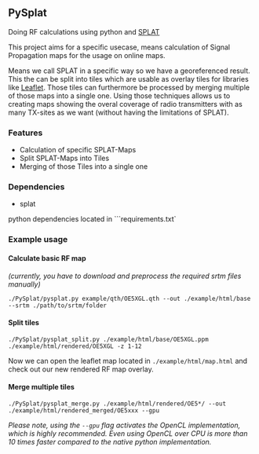 ## PySplat

Doing RF calculations using python and [SPLAT](http://www.qsl.net/kd2bd/splat.html)

This project aims for a specific usecase, means calculation of Signal Propagation maps for the usage on online maps.

Means we call SPLAT in a specific way so we have a georeferenced result. This the can be split into tiles which are
usable as overlay tiles for libraries like [Leaflet](http://leafletjs.com). Those tiles can furthermore be processed by
merging multiple of those maps into a single one. Using those techniques allows us to creating maps showing the overal
coverage of radio transmitters with as many TX-sites as we want (without having the limitations of SPLAT).

### Features

* Calculation of specific SPLAT-Maps
* Split SPLAT-Maps into Tiles
* Merging of those Tiles into a single one

### Dependencies

* splat

python dependencies located in ```requirements.txt`

### Example usage

#### Calculate basic RF map

*(currently, you have to download and preprocess the required srtm files manually)*

```
./PySplat/pysplat.py example/qth/OE5XGL.qth --out ./example/html/base --srtm ./path/to/srtm/folder
```

#### Split tiles

```
./PySplat/pysplat_split.py ./example/html/base/OE5XGL.ppm ./example/html/rendered/OE5XGL -z 1-12
```

Now we can open the leaflet map located in ```./example/html/map.html``` and check out our new rendered RF map overlay.

#### Merge multiple tiles

```
./PySplat/pysplat_merge.py ./example/html/rendered/OE5*/ --out ./example/html/rendered_merged/OE5xxx --gpu
```

*Please note, using the ```--gpu``` flag activates the OpenCL implementation, which is highly recommended.
Even using OpenCL over CPU is more than 10 times faster compared to the native python implementation.*